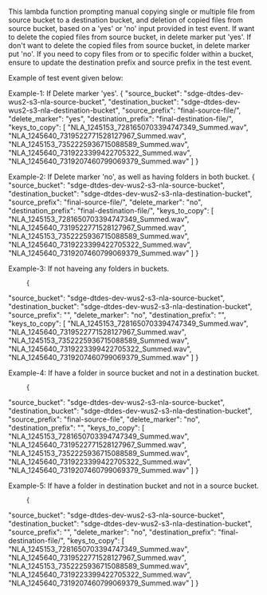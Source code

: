 This lambda function prompting manual copying single or multiple file from source bucket to a destination bucket, and deletion of copied files from source bucket, based on a 'yes' or 'no' input provided in test event.
If want to delete the copied files from source bucket, in delete marker put 'yes'.
If don't want to delete the copied files from source bucket, in delete marker put 'no'.
If you need to copy files from or to specific folder within a bucket, ensure to update the destination prefix and source prefix in the test event.


Example of test event given below:

Example-1: If Delete marker 'yes'.
         {
  "source_bucket": "sdge-dtdes-dev-wus2-s3-nla-source-bucket",
  "destination_bucket": "sdge-dtdes-dev-wus2-s3-nla-destination-bucket",
  "source_prefix": "final-source-file/",
  "delete_marker": "yes",
  "destination_prefix": "final-destination-file/",
  "keys_to_copy": [
    "NLA_1245153_7281650703394747349_Summed.wav",
    "NLA_1245640_7319522771528127967_Summed.wav",
    "NLA_1245153_7352225936715088589_Summed.wav",
    "NLA_1245640_7319223399422705322_Summed.wav",
    "NLA_1245640_7319207460799069379_Summed.wav"
  ]
}

Example-2: If Delete marker 'no', as well as having folders in both bucket. 
             {
  "source_bucket": "sdge-dtdes-dev-wus2-s3-nla-source-bucket",
  "destination_bucket": "sdge-dtdes-dev-wus2-s3-nla-destination-bucket",
  "source_prefix": "final-source-file/",
  "delete_marker": "no",
  "destination_prefix": "final-destination-file/",
  "keys_to_copy": [
    "NLA_1245153_7281650703394747349_Summed.wav",
    "NLA_1245640_7319522771528127967_Summed.wav",
    "NLA_1245153_7352225936715088589_Summed.wav",
    "NLA_1245640_7319223399422705322_Summed.wav",
    "NLA_1245640_7319207460799069379_Summed.wav"
  ]
}

Example-3: If not haveing any folders in buckets.

         {
  "source_bucket": "sdge-dtdes-dev-wus2-s3-nla-source-bucket",
  "destination_bucket": "sdge-dtdes-dev-wus2-s3-nla-destination-bucket",
  "source_prefix": "",
  "delete_marker": "no",
  "destination_prefix": "",
  "keys_to_copy": [
    "NLA_1245153_7281650703394747349_Summed.wav",
    "NLA_1245640_7319522771528127967_Summed.wav",
    "NLA_1245153_7352225936715088589_Summed.wav",
    "NLA_1245640_7319223399422705322_Summed.wav",
    "NLA_1245640_7319207460799069379_Summed.wav"
  ]
}

Example-4: If have a folder in source bucket and not in a destination bucket.

         {
  "source_bucket": "sdge-dtdes-dev-wus2-s3-nla-source-bucket",
  "destination_bucket": "sdge-dtdes-dev-wus2-s3-nla-destination-bucket",
  "source_prefix": "final-source-file",
  "delete_marker": "no",
  "destination_prefix": "",
  "keys_to_copy": [
    "NLA_1245153_7281650703394747349_Summed.wav",
    "NLA_1245640_7319522771528127967_Summed.wav",
    "NLA_1245153_7352225936715088589_Summed.wav",
    "NLA_1245640_7319223399422705322_Summed.wav",
    "NLA_1245640_7319207460799069379_Summed.wav"
  ]
}

Example-5: If have a folder in destination bucket and not in a source bucket.

         {
  "source_bucket": "sdge-dtdes-dev-wus2-s3-nla-source-bucket",
  "destination_bucket": "sdge-dtdes-dev-wus2-s3-nla-destination-bucket",
  "source_prefix": "",
  "delete_marker": "no",
  "destination_prefix": "final-destination-file/",
  "keys_to_copy": [
    "NLA_1245153_7281650703394747349_Summed.wav",
    "NLA_1245640_7319522771528127967_Summed.wav",
    "NLA_1245153_7352225936715088589_Summed.wav",
    "NLA_1245640_7319223399422705322_Summed.wav",
    "NLA_1245640_7319207460799069379_Summed.wav"
  ]
}         